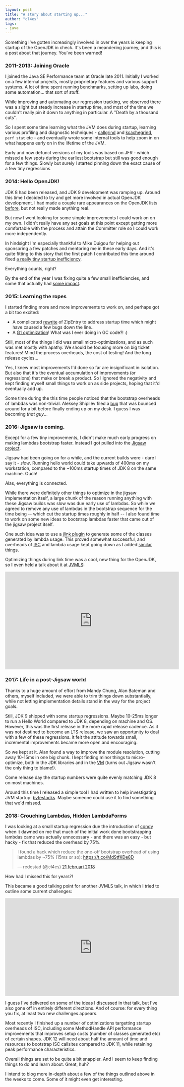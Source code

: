 ```yaml
---
layout: post
title: "A story about starting up..."
author: "cl4es"
tags:
- java 
---
```


Something I've gotten increasingly involved in over the years is keeping startup of the OpenJDK in check. It's been a meandering journey, and this is a post about that journey. You've been warned!

### 2011-2013: Joining Oracle

I joined the Java SE Performance team at Oracle late 2011. Initially I worked on a few internal projects, mostly proprietary features and various support systems. A lot of time spent running benchmarks, setting up labs, doing some automation... that sort of stuff.

While improving and automating our regression tracking, we observed there was a slight but steady increase in startup time, and most of the time we couldn't really pin it down to anything in particular. A "Death by a thousand cuts".

So I spent some time learning what the JVM does during startup, learning various profiling and diagnostic techniques - [callgrind](http://valgrind.org/docs/manual/cl-manual.html) and [kcachegrind](https://github.com/KDE/kcachegrind), `perf stat` etc - and eventually wrote some internal tools to help zoom in on what happens early on in the lifetime of the JVM. 

Early and now defunct versions of my tools was based on JFR - which missed a few spots during the earliest bootstrap but still was good enough for a few things. Slowly but surely I started pinning down the exact cause of a few tiny regressions.

### 2014: Hello OpenJDK!

JDK 8 had been released, and JDK 9 development was ramping up. Around this time I decided to try and get more involved in actual OpenJDK development. I had made a couple rare appearances on the OpenJDK lists [before](https://bugs.openjdk.java.net/browse/JDK-8006757), but not really made anything real.

But now I went looking for some simple improvements I could work on on my own. I didn't really have any set goals at this point except getting more comfortable with the process and attain the Committer role so I could work more independently.

In hindsight I'm especially thankful to Mike Duigou for helping out sponsoring a few patches and mentoring me in these early days. And it's quite fitting to this story that the first patch I contributed this time around fixed [a really tiny startup inefficiency](https://bugs.openjdk.java.net/browse/JDK-8040837).

Everything counts, right?

By the end of the year I was fixing quite a few small inefficiencies, and some that actually had [some impact](https://bugs.openjdk.java.net/browse/JDK-8057936).

### 2015: Learning the ropes

I started finding more and more improvements to work on, and perhaps got a bit too excited:

- A complicated [rewrite](https://bugs.openjdk.java.net/browse/JDK-8073497) of ZipEntry to address startup time which might have caused a few bugs down the line..
- A [G1 optimization](https://bugs.openjdk.java.net/browse/JDK-8069273)! What was I ever doing in GC code?! :)

Still, most of the things I did was small micro-optimizations, and as such was met mostly with apathy. We should be focusing more on big ticket features! Mind the process overheads, the cost of testing! And the long release cycles... 

Yes, I knew most improvements I'd done so far are insignificant in isolation. But also that it's the eventual accumulation of improvements (or regressions) that make or break a product. So I ignored the negativity and kept finding myself small things to work on as side projects, hoping that it'd eventually add up.

Some time during the this time people noticed that the bootstrap overheads of lambdas was non-trivial. Aleksey Shipilëv filed a [bug](https://bugs.openjdk.java.net/browse/JDK-8086045) that was bounced around for a bit before finally ending up on my desk. I guess I was becoming _that guy_...

### 2016: Jigsaw is coming.

Except for a few tiny improvements, I didn't make much early progress on making lambdas bootstrap faster. Instead I got pulled into the [Jigsaw project](https://openjdk.java.net/projects/jigsaw/).

Jigsaw had been going on for a while, and the current builds were - dare I say it - _slow_. Running hello world could take upwards of 400ms on my workstation, compared to the ~100ms startup times of JDK 8 on the same machine. Ouch!

Alas, everything is connected. 

While there were definitely other things to optimize in the jigsaw implementation itself, a large chunk of the reason running anything with these Jigsaw builds was slow was due early use of lambdas. So while we agreed to remove any use of lambdas in the bootstrap sequence for the time being -- which cut the startup times roughly in half -- I also found time to work on some new ideas to bootstrap lambdas faster that came out of the jigsaw project itself.

One such idea was to use a [jlink plugin](http://cr.openjdk.java.net/~redestad/scratch/bmh_species_gen.txt) to generate some of the classes generated by lambda usage. This proved somewhat successful, and overheads of [ISC](http://openjdk.java.net/jeps/280) and lambda usage kept going down as I added [similar](https://bugs.openjdk.java.net/browse/JDK-8164451) [things](https://bugs.openjdk.java.net/browse/JDK-8164483).

Optimizing things during link time was a cool, new thing for the OpenJDK, so I even held a talk about it at [JVMLS](http://openjdk.java.net/projects/mlvm/summit2016/):

<iframe width="560" height="315" src="https://www.youtube.com/embed/ae13Wz3WIEc" frameborder="0" allow="accelerometer; autoplay; encrypted-media; gyroscope; picture-in-picture" allowfullscreen></iframe>

### 2017: Life in a post-Jigsaw world

Thanks to a huge amount of effort from Mandy Chung, Alan Bateman and others, myself included, we were able to trim things down substantially, while not letting implementation details stand in the way for the project goals. 

Still, JDK 9 shipped with some startup regressions. Maybe 10-25ms longer to run a Hello World compared to JDK 8, depending on machine and OS. However, this was the first release in the more rapid release cadence. As it was not destined to become an LTS release, we saw an opportunity to deal with a few of these regressions. It felt the attitude towards small, incremental improvements became more open and encouraging.

So we kept at it. Alan found a way to improve the module resolution, cutting away 10-15ms in one big chunk. I kept finding minor things to micro-optimize, both in the JDK libraries and in the [VM](https://bugs.openjdk.java.net/browse/JDK-8180614) (turns out Jigsaw wasn't the only thing to blame!). 

Come release day the startup numbers were quite evenly matching JDK 8 on most machines. 

Around this time I released a simple tool I had written to help investigating JVM startup: [bytestacks](https://github.com/cl4es/bytestacks). Maybe someone could use it to find something that we'd missed.

### 2018: Crouching Lambdas, Hidden LambdaForms

I was looking at a small startup regression due the introduction of [condy](https://openjdk.java.net/jeps/309) when it dawned on me that much of the initial work done bootstrapping lambdas came was actually unnecessary - and there was an easy - but hacky - fix that reduced the overhead by 75%. 

<blockquote class="twitter-tweet" data-lang="sv"><p lang="en" dir="ltr">I found a hack which reduce the one-off bootstrap overhead of using lambdas by ~75% (15ms or so): <a href="https://t.co/MdStfKDe8D">https://t.co/MdStfKDe8D</a></p>&mdash; redestad (@cl4es) <a href="https://twitter.com/cl4es/status/966318082137448449?ref_src=twsrc%5Etfw">21 februari 2018</a></blockquote><script async src="https://platform.twitter.com/widgets.js" charset="utf-8"></script>

How had I missed this for years?! 

This became a good talking point for another JVMLS talk, in which I tried to outline some current challenges:

<iframe width="560" height="315" src="https://www.youtube.com/embed/3r_tHGtpU7A" frameborder="0" allow="accelerometer; autoplay; encrypted-media; gyroscope; picture-in-picture" allowfullscreen></iframe>

I guess I've delivered on some of the ideas I discussed in that talk, but I've also gone off in entirely different directions. And of course: for every thing you fix, at least two new challenges appears.

Most recently I finished up a number of optimizations targetting startup overheads of ISC, including some MethodHandle API performance improvements that improves setup costs (number of classes generated etc) of certain shapes. JDK 12 will need about half the amount of time and resources to bootstrap ISC callsites compared to JDK 11, while retaining peak performance characteristics.

Overall things are set to be quite a bit snappier. And I seem to keep finding things to do and learn about. Great, huh?

I intend to blog more in-depth about a few of the things outlined above in the weeks to come. Some of it might even get interesting.
